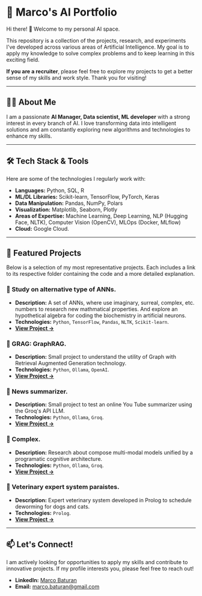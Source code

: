 # 🤖 Marco's AI Portfolio

Hi there! 👋 Welcome to my personal AI space.

This repository is a collection of the projects, research, and experiments I've developed across various areas of Artificial Intelligence. My goal is to apply my knowledge to solve complex problems and to keep learning in this exciting field.

**If you are a recruiter**, please feel free to explore my projects to get a better sense of my skills and work style. Thank you for visiting!

---

## 👨‍💻 About Me

I am a passionate **AI Manager, Data scientist, ML developer** with a strong interest in every branch of AI. I love transforming data into intelligent solutions and am constantly exploring new algorithms and technologies to enhance my skills.

---

## 🛠️ Tech Stack & Tools

Here are some of the technologies I regularly work with:

* **Languages:** Python, SQL, R
* **ML/DL Libraries:** Scikit-learn, TensorFlow, PyTorch, Keras
* **Data Manipulation:** Pandas, NumPy, Polars
* **Visualization:** Matplotlib, Seaborn, Plotly
* **Areas of Expertise:** Machine Learning, Deep Learning, NLP (Hugging Face, NLTK), Computer Vision (OpenCV), MLOps (Docker, MLflow)
* **Cloud:** Google Cloud.

---

## 🚀 Featured Projects

Below is a selection of my most representative projects. Each includes a link to its respective folder containing the code and a more detailed explanation.

### 📂 Study on alternative type of ANNs.
* **Description:** A set of ANNs, where use imaginary, surreal, complex, etc. numbers to research new mathmatical properties. And explore an hypothetical algebra for coding the biochemistry in artificial neurons.
* **Technologies:** `Python`, `TensorFlow`, `Pandas`, `NLTK`, `Scikit-learn`.
* **[View Project ->](https://github.com/marcobaturan/Portfolio_AI/tree/main/Study_on_alternatives_ANNs)**

### 📂 GRAG: GraphRAG.
* **Description:** Small project to understand the utility of Graph with Retrieval Augmented Generation technology.
* **Technologies:** `Python`, `Ollama`, `OpenAI`.
* **[View Project ->](https://github.com/marcobaturan/GRAG)**

### 📂 News summarizer.
* **Description:** Small project to test an online You Tube summarizer using the Groq's API LLM.
* **Technologies:** `Python`, `Ollama`, `Groq`.
* **[View Project ->]([https://github.com/marcobaturan/news_summarizer)**

### 📂 Complex.
* **Description:** Research about compose multi-modal models unified by a programatic cognitive architecture.
* **Technologies:** `Python`, `Ollama`, `Groq`.
* **[View Project ->](https://github.com/marcobaturan/Complex)**

### 📂 Veterinary expert system paraistes.
* **Description:** Expert veterinary system developed in Prolog to schedule deworming for dogs and cats.
* **Technologies:** `Prolog`.
* **[View Project ->](https://github.com/marcobaturan/sistema_experto_diagnostico_desparasitaci-n)**
---

## 📫 Let's Connect!

I am actively looking for opportunities to apply my skills and contribute to innovative projects. If my profile interests you, please feel free to reach out!

* **LinkedIn:** [Marco Baturan](https://www.linkedin.com/in/marcogarciabaturan)
* **Email:** marco.baturan@gmail.com
